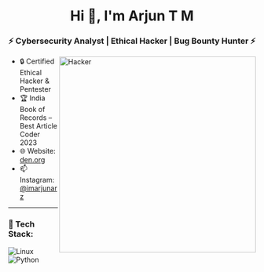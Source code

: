 <h1 align="center">Hi 👋, I'm Arjun T M</h1>
<h3 align="center">⚡ Cybersecurity Analyst | Ethical Hacker | Bug Bounty Hunter ⚡</h3>

<img align="right" alt="Hacker" width="400" src="https://github.com/images/mona-whisper.gif">

- 🔒 Certified Ethical Hacker & Pentester  
- 🏆 India Book of Records – Best Article Coder 2023  
- 🌐 Website: [den.org](https://den.org)  
- 📫 Instagram: [@imarjunarz](https://instagram.com/imarjunarz)

---

### 🧰 Tech Stack:
![Linux](https://img.shields.io/badge/Linux-FCC624?style=for-the-badge&logo=linux&logoColor=black)
![Python](https://img.shields.io/badge/Python-3776AB?style=for-the-badge&logo=python&logoColor=white)
